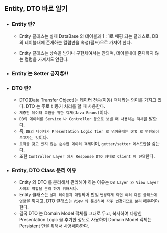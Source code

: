 ## Entity, DTO 바로 알기

* ### Entity 란?
    * Entity 클래스는 실제 DataBase 의 테이블과 1 : 1로 매핑 되는 클래스로, DB의 테이블내에 존재하는 컬럼만을 속성(필드)으로 가져야 한다.
      
    * Entity 클래스는 상속을 받거나 구현체여서는 안되며, 테이블내에 존재하지 않는 컬럼을 가져서도 안된다.
    

* ### Entity 는 Setter 금지😡!!
    

* ### DTO 란?
    * DTO(Data Transfer Object)는 데이터 전송(이동) 객체라는 의미를 가지고 있다. DTO 는 주로 비동기 처리를 할 때 사용한다.
    * ```계층간 데이터 교환을 위한 객체(Java Beans)```이다.
    * ```DB의 데이터를 Service 나 Controller 등으로 보낼 때 사용하는 객체```를 말한다.
    * 즉, ```DB의 데이터가 Presentation Logic Tier 로 넘어올때는 DTO 로 변환되어 오고가는 것```이다.
    * ```로직을 갖고 있지 않는 순수한 데이터 객체```이며, ```getter/setter 메서드만```을 갖는다.
    * 또한 ```Controller Layer 에서 Response DTO 형태로 Client 에 전달```한다.


* ### Entity, DTO Class 분리 이유
  * Entity 와 DTO 를 분리해서 관리해야 하는 이유는 ```DB Layer 와 View Layer 사이의 역할을 분리 하기 위해서```다.
  * Entity 클래스는 ```실제 테이블과 매핑```되어 만일 ```변경되게 되면 여러 다른 클래스에 영향```을 끼치고, DTO 클래스는 ```View 와 통신하며 자주 변경되므로 분리``` 해주어야 한다.
  * 결국 DTO 는 Domain Model 객체를 그대로 두고, 복사하여 다양한 Presentation Logic 을 추가한 정도로 사용하며 Domain Model 객체는 Persistent 만을 위해서 사용해야한다.
    